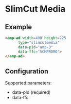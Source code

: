 <!---
Copyright 2015 The AMP HTML Authors. All Rights Reserved.

Licensed under the Apache License, Version 2.0 (the "License");
you may not use this file except in compliance with the License.
You may obtain a copy of the License at

      http://www.apache.org/licenses/LICENSE-2.0

Unless required by applicable law or agreed to in writing, software
distributed under the License is distributed on an "AS-IS" BASIS,
WITHOUT WARRANTIES OR CONDITIONS OF ANY KIND, either express or implied.
See the License for the specific language governing permissions and
limitations under the License.
-->

# SlimCut Media

## Example

```html
<amp-ad width=400 height=225
      type="slimcutmedia"
      data-pid="amp-3"
      data-ffc="SCMPROMO">
</amp-ad>
```

## Configuration

Supported parameters:

- data-pid (required)
- data-ffc
